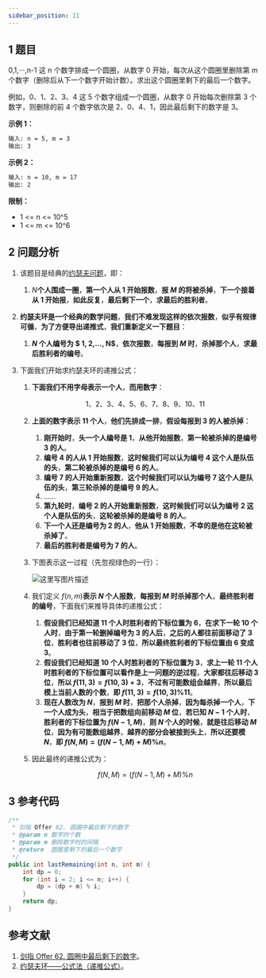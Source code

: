 ```yaml
---
sidebar_position: 11
---
```


## 1 题目

0,1,···,n-1 这 n 个数字排成一个圆圈，从数字 0 开始，每次从这个圆圈里删除第 m 个数字（删除后从下一个数字开始计数）。求出这个圆圈里剩下的最后一个数字。

例如，0、1、2、3、4 这 5 个数字组成一个圆圈，从数字 0 开始每次删除第 3 个数字，则删除的前 4 个数字依次是 2、0、4、1，因此最后剩下的数字是 3。

**示例 1：**

```txt
输入: n = 5, m = 3
输出: 3
```

**示例 2：**

```txt
输入: n = 10, m = 17
输出: 2
```

**限制：**

* 1 <= n <= 10^5
* 1 <= m <= 10^6

## 2 问题分析

1. 该题目是经典的[约瑟夫问题](https://zh.wikipedia.org/wiki/%E7%BA%A6%E7%91%9F%E5%A4%AB%E6%96%AF%E9%97%AE%E9%A2%98)，即：

   1. $N$**个人围成一圈**，**第一个人从 1 开始报数**，**报 $M$ 的将被杀掉**，**下一个接着从 1 开始报**，**如此反复**，**最后剩下一个**，**求最后的胜利者**。
2. **约瑟夫环是一个经典的数学问题**，**我们不难发现这样的依次报数**，**似乎有规律可循**，**为了方便导出递推式**，**我们重新定义一下题目**：

   1. **$N$ 个人编号为 $ 1, 2,..., N$**，**依次报数**，**每报到 $M$ 时**，**杀掉那个人**，**求最后胜利者的编号**。
3. 下面我们开始求约瑟夫环的递推公式：

   1. **下面我们不用字母表示一个人**，**而用数字**：

      $$
      1、2、3、4、5、6、7、8、9、10、11
      $$
   2. **上面的数字表示 11 个人**，**他们先排成一排**，**假设每报到 3 的人被杀掉**：

      1. **刚开始时**，**头一个人编号是 1**，**从他开始报数**，**第一轮被杀掉的是编号 3 的人**。
      2. **编号 4 的人从 1 开始报数**，**这时候我们可以认为编号 4 这个人是队伍的头**，**第二轮被杀掉的是编号 6 的人**。
      3. **编号 7 的人开始重新报数**，**这个时候我们可以认为编号 7 这个人是队伍的头**，**第三轮杀掉的是编号 9 的人**。
      4. ......
      5. **第九轮时**，**编号 2 的人开始重新报数**，**这时候我们可以认为编号 2 这个人是队伍的头**，**这轮被杀掉的是编号 8 的人**。
      6. **下一个人还是编号为 2 的人**，**他从 1 开始报数**，**不幸的是他在这轮被杀掉了**。
      7. **最后的胜利者是编号为 7 的人**。
   3. 下图表示这一过程（先忽视绿色的一行）：

      ![这里写图片描述](https://notebook.ricear.com/media/202202/2022-02-12_1649310.6907512898666288.png)
   4. 我们定义 $f(n, m)$**表示 $N$ 个人报数**，**每报到 $M$ 时杀掉那个人**，**最终胜利者的编号**，下面我们来推导具体的递推公式：

      1. **假设我们已经知道 11 个人时胜利者的下标位置为 6**，**在求下一轮 10 个人时**，**由于第一轮删掉编号为 3 的人后**，**之后的人都往前面移动了 3 位**，**胜利者也往前移动了 3 位**，**所以最终胜利者的下标位置由 6 变成 3**。
      2. **假设我们已经知道 10 个人时胜利者的下标位置为 3**，**求上一轮 11 个人时胜利者的下标位置可以看作是上一问题的逆过程**，**大家都往后移动 3 位**，**所以 $f(11, 3) = f(10, 3) + 3$**，**不过有可能数组会越界**，**所以最后模上当前人数的个数**，**即 $f(11, 3) = f(10, 3) \% 11$**。
      3. **现在人数改为 $N$**，**报到 $M$ 时**，**把那个人杀掉**，**因为每杀掉一个人**，**下一个人成为头**，**相当于把数组向前移动 $M$ 位**，**若已知 $N - 1$ 个人时**，**胜利者的下标位置为 $f(N - 1, M)$**，**则 $N$ 个人的时候**，**就是往后移动 $M$ 位**，**因为有可能数组越界**，**越界的部分会被接到头上**，**所以还要模 $N$**，**即 $f(N, M) = (f(N - 1, M) + M) \% n$**。
   5. 因此最终的递推公式为：

      $$
      f(N, M) = (f(N - 1, M) + M) \% n
      $$

## 3 参考代码

```java
/**
 * 剑指 Offer 62. 圆圈中最后剩下的数字
 * @param n 数字的个数
 * @param m 删除数字时的间隔
 * @return  圆圈里剩下的最后一个数字
 */
public int lastRemaining(int n, int m) {
    int dp = 0;
    for (int i = 2; i <= n; i++) {
        dp = (dp + m) % i;
    }
    return dp;
}
```

## 参考文献

1. [剑指 Offer 62. 圆圈中最后剩下的数字](https://leetcode-cn.com/problems/yuan-quan-zhong-zui-hou-sheng-xia-de-shu-zi-lcof)。
2. [约瑟夫环——公式法（递推公式）](https://blog.csdn.net/u011500062/article/details/72855826)。
